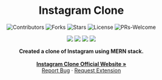 <div id="top"></div>

<h1 align="center"> Instagram Clone </h1>



<!-- ---------------------------------------------------------------------------------------------------------------------- -->

<div align="center">

![Contributors](https://img.shields.io/github/contributors/riyajha2305/Instagram-Clone?style=for-the-badge)
  ![Forks](https://img.shields.io/github/forks/riyajha2305/Instagram-Clone?style=for-the-badge)
![Stars](https://img.shields.io/github/stars/riyajha2305/Instagram-Clone?style=for-the-badge)
![License](https://img.shields.io/github/license/riyajha2305/Instagram-Clone?style=for-the-badge)
![PRs-Welcome](https://img.shields.io/badge/PRs-welcome-brightgreen.svg?style=for-the-badge)  

![](https://img.shields.io/github/issues-raw/riyajha2305/Instagram-Clone?color=orange&style=for-the-badge)
![](https://img.shields.io/github/issues-closed/riyajha2305/Instagram-Clone?style=for-the-badge)
![](https://img.shields.io/github/issues-pr/riyajha2305/Instagram-Clone?style=for-the-badge)
![](https://img.shields.io/github/issues-pr-closed-raw/riyajha2305/Instagram-Clone?style=for-the-badge)
  
</div>



<!-- ---------------------------------------------------------------------------------------------------------------------- -->

<p align="center">
  <strong> Created a clone of Instagram using MERN stack. </strong>
    <br />
  <br />
    <a href="https://instaclone2305.herokuapp.com/"><strong>Instagram Clone Official Website »</strong></a>
    <br />
    <a href="https://github.com/riyajha2305/Instagram-Clone/issues">Report Bug</a>
    ·
    <a href="https://github.com/riyajha2305/Instagram-Clone/issues">Request Extension </a>
  </p>

